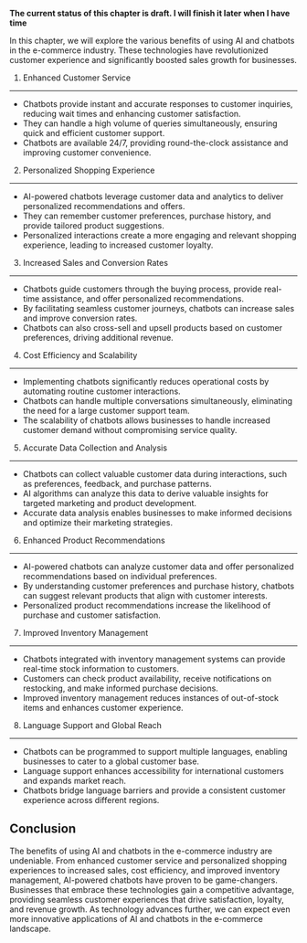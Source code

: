 **The current status of this chapter is draft. I will finish it later when I have time**

In this chapter, we will explore the various benefits of using AI and chatbots in the e-commerce industry. These technologies have revolutionized customer experience and significantly boosted sales growth for businesses.

1. Enhanced Customer Service
----------------------------

* Chatbots provide instant and accurate responses to customer inquiries, reducing wait times and enhancing customer satisfaction.
* They can handle a high volume of queries simultaneously, ensuring quick and efficient customer support.
* Chatbots are available 24/7, providing round-the-clock assistance and improving customer convenience.

2. Personalized Shopping Experience
-----------------------------------

* AI-powered chatbots leverage customer data and analytics to deliver personalized recommendations and offers.
* They can remember customer preferences, purchase history, and provide tailored product suggestions.
* Personalized interactions create a more engaging and relevant shopping experience, leading to increased customer loyalty.

3. Increased Sales and Conversion Rates
---------------------------------------

* Chatbots guide customers through the buying process, provide real-time assistance, and offer personalized recommendations.
* By facilitating seamless customer journeys, chatbots can increase sales and improve conversion rates.
* Chatbots can also cross-sell and upsell products based on customer preferences, driving additional revenue.

4. Cost Efficiency and Scalability
----------------------------------

* Implementing chatbots significantly reduces operational costs by automating routine customer interactions.
* Chatbots can handle multiple conversations simultaneously, eliminating the need for a large customer support team.
* The scalability of chatbots allows businesses to handle increased customer demand without compromising service quality.

5. Accurate Data Collection and Analysis
----------------------------------------

* Chatbots can collect valuable customer data during interactions, such as preferences, feedback, and purchase patterns.
* AI algorithms can analyze this data to derive valuable insights for targeted marketing and product development.
* Accurate data analysis enables businesses to make informed decisions and optimize their marketing strategies.

6. Enhanced Product Recommendations
-----------------------------------

* AI-powered chatbots can analyze customer data and offer personalized recommendations based on individual preferences.
* By understanding customer preferences and purchase history, chatbots can suggest relevant products that align with customer interests.
* Personalized product recommendations increase the likelihood of purchase and customer satisfaction.

7. Improved Inventory Management
--------------------------------

* Chatbots integrated with inventory management systems can provide real-time stock information to customers.
* Customers can check product availability, receive notifications on restocking, and make informed purchase decisions.
* Improved inventory management reduces instances of out-of-stock items and enhances customer experience.

8. Language Support and Global Reach
------------------------------------

* Chatbots can be programmed to support multiple languages, enabling businesses to cater to a global customer base.
* Language support enhances accessibility for international customers and expands market reach.
* Chatbots bridge language barriers and provide a consistent customer experience across different regions.

Conclusion
----------

The benefits of using AI and chatbots in the e-commerce industry are undeniable. From enhanced customer service and personalized shopping experiences to increased sales, cost efficiency, and improved inventory management, AI-powered chatbots have proven to be game-changers. Businesses that embrace these technologies gain a competitive advantage, providing seamless customer experiences that drive satisfaction, loyalty, and revenue growth. As technology advances further, we can expect even more innovative applications of AI and chatbots in the e-commerce landscape.
